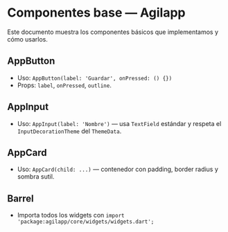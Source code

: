 # Componentes base — Agilapp

Este documento muestra los componentes básicos que implementamos y cómo usarlos.

## AppButton
- Uso: `AppButton(label: 'Guardar', onPressed: () {})`
- Props: `label`, `onPressed`, `outline`.

## AppInput
- Uso: `AppInput(label: 'Nombre')` — usa `TextField` estándar y respeta el `InputDecorationTheme` del `ThemeData`.

## AppCard
- Uso: `AppCard(child: ...)` — contenedor con padding, border radius y sombra sutil.

## Barrel
- Importa todos los widgets con `import 'package:agilapp/core/widgets/widgets.dart';`
